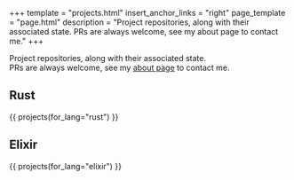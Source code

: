 +++
template = "projects.html"
insert_anchor_links = "right"
page_template = "page.html"
description = "Project repositories, along with their associated state. PRs are always welcome, see my about page to contact me."
+++

Project repositories, along with their associated state.  
PRs are always welcome, see my [about page](@/about/_index.md) to contact me.

## Rust

{{ projects(for_lang="rust") }}

## Elixir

{{ projects(for_lang="elixir") }}
